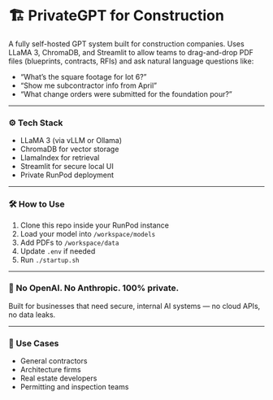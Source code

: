 # 🏗️ PrivateGPT for Construction

A fully self-hosted GPT system built for construction companies. Uses LLaMA 3, ChromaDB, and Streamlit to allow teams to drag-and-drop PDF files (blueprints, contracts, RFIs) and ask natural language questions like:

- “What’s the square footage for lot 6?”
- “Show me subcontractor info from April”
- “What change orders were submitted for the foundation pour?”

---

### ⚙️ Tech Stack
- LLaMA 3 (via vLLM or Ollama)
- ChromaDB for vector storage
- LlamaIndex for retrieval
- Streamlit for secure local UI
- Private RunPod deployment

---

### 🛠️ How to Use
1. Clone this repo inside your RunPod instance
2. Load your model into `/workspace/models`
3. Add PDFs to `/workspace/data`
4. Update `.env` if needed
5. Run `./startup.sh`

---

### 🔐 No OpenAI. No Anthropic. 100% private.
Built for businesses that need secure, internal AI systems — no cloud APIs, no data leaks.

---

### 👷 Use Cases
- General contractors
- Architecture firms
- Real estate developers
- Permitting and inspection teams
